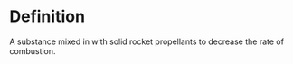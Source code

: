 # Definition

A substance mixed in with solid rocket propellants to decrease the rate
of combustion.
